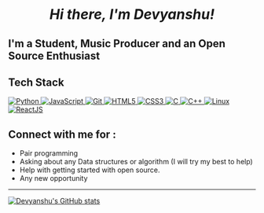 <h1 align="center"><em>Hi there, I'm Devyanshu!</em></h1>



## I'm a Student, Music Producer and an Open Source Enthusiast

## Tech Stack

<p align="left">
 <a href="#">
<img alt="Python" src="https://img.shields.io/badge/python%20-%2314354C.svg?&style=for-the-badge&logo=python&logoColor=white"/>
<img alt="JavaScript" src="https://img.shields.io/badge/javascript%20-%23323330.svg?&style=for-the-badge&logo=javascript&logoColor=%23F7DF1E"/>
<img alt="Git" src="https://img.shields.io/badge/git%20-%23F05033.svg?&style=for-the-badge&logo=git&logoColor=white"/>
<img alt="HTML5" src="https://img.shields.io/badge/html5%20-%23E34F26.svg?&style=for-the-badge&logo=html5&logoColor=white"/>
<img alt="CSS3" src="https://img.shields.io/badge/css3%20-%231572B6.svg?&style=for-the-badge&logo=css3&logoColor=white"/>
<img alt="C" src="https://img.shields.io/badge/c%20-%2300599C.svg?&style=for-the-badge&logo=c&logoColor=white"/>
<img alt="C++" src="https://img.shields.io/badge/c++%20-%2300599C.svg?&style=for-the-badge&logo=c%2B%2B&ogoColor=white"/>
<img alt="Linux" src="https://img.shields.io/badge/Ubuntu-E95420?style=for-the-badge&logo=ubuntu&logoColor=white" />
<img alt='ReactJS' src="https://img.shields.io/badge/ReactJS-ReactJS?style=for-the-badge&logo=react&color=303030"/>
 </a>
</p>


## Connect with me for :
  - Pair programming
  - Asking about any Data structures or algorithm (I will try my best to help)
  - Help with getting started with open source.
  - Any new opportunity 



---


[![Devyanshu's GitHub stats](https://github-readme-stats.vercel.app/api?username=devyloper&theme=dark&hide=stars)](https://github.com/devyloper/github-readme-stats)
<!--
<a href="https://github.com/devyloper">
  <img align="center" src="https://github-readme-stats.vercel.app/api/top-langs/?username=devyloper&theme=tokyonight&layout=compact&" />
</a>
-->
